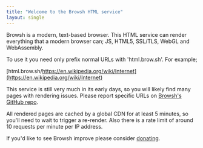 ```yaml
---
title: "Welcome to the Browsh HTML service"
layout: single
---
```


Browsh is a modern, text-based browser. This HTML service can render everything that a modern browser can; JS, HTML5, SSL/TLS, WebGL and WebAssembly.

To use it you need only prefix normal URLs with 'html.brow.sh'. For example;

[html.brow.sh/https://en.wikipedia.org/wiki/Internet](https://en.wikipedia.org/wiki/Internet)

This service is still very much in its early days, so you will likely find many pages with rendering issues. Please report specific URLs on [Browsh's GitHub repo](https://github.com/browsh-org/browsh/issues).

All rendered pages are cached by a global CDN for at least 5 minutes, so you'll need to wait to trigger a re-render. Also there is a rate limit of around 10 requests per minute per IP address.

If you'd like to see Browsh improve please consider [donating](https://www.brow.sh/donate/).

